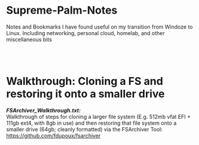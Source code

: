 # Supreme-Palm-Notes
Notes and Bookmarks I have found useful on my transition from Windoze to Linux.  Including networking, personal cloud, homelab, and other miscellaneous bits

<br>
<br>

# Walkthrough: Cloning a FS and restoring it onto a smaller drive
**_FSArchiver_Walkthrough.txt:_** <br>
  Walkthrough of steps for cloning a larger file system (E.g. 512mb vfat EFI + 111gb ext4, with 8gb in use) and then restoring that file system onto a smaller drive (64gb; cleanly formatted) via the FSArchiver Tool:   https://github.com/fdupoux/fsarchiver
